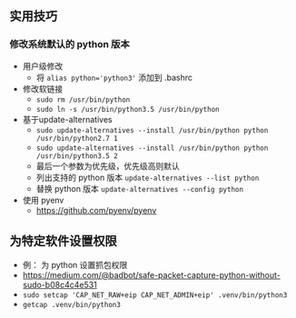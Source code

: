 
## 实用技巧
### 修改系统默认的 python 版本
- 用户级修改
  - 将 `alias python='python3'` 添加到 .bashrc
- 修改软链接
  - `sudo rm /usr/bin/python`
  - `sudo ln -s /usr/bin/python3.5 /usr/bin/python`
- 基于update-alternatives
  - `sudo update-alternatives --install /usr/bin/python python /usr/bin/python2.7 1`
  - `sudo update-alternatives --install /usr/bin/python python /usr/bin/python3.5 2`
  - 最后一个参数为优先级，优先级高则默认
  - 列出支持的 python 版本 `update-alternatives --list python`
  - 替换 python 版本 `update-alternatives --config python`
- 使用 pyenv
  - https://github.com/pyenv/pyenv

## 为特定软件设置权限
- 例： 为 python 设置抓包权限
- https://medium.com/@badbot/safe-packet-capture-python-without-sudo-b08c4c4e531
- `sudo setcap 'CAP_NET_RAW+eip CAP_NET_ADMIN+eip' .venv/bin/python3`
- `getcap .venv/bin/python3`